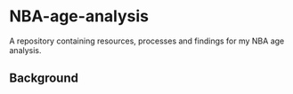 # NBA-age-analysis
A repository containing resources, processes and findings for my NBA age analysis.

## Background
